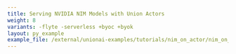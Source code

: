 ```yaml
---
title: Serving NVIDIA NIM Models with Union Actors
weight: 8
variants: -flyte -serverless +byoc +byok
layout: py_example
example_file: /external/unionai-examples/tutorials/nim_on_actor/nim_on_actor.py
---
```

